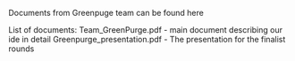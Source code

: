 Documents from Greenpuge team can be found here

List of documents:
Team_GreenPurge.pdf - main document describing our ide in detail
Greenpurge_presentation.pdf - The presentation for the finalist rounds
